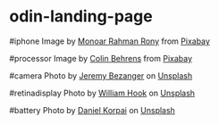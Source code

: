 # odin-landing-page

#iphone
Image by <a href="https://pixabay.com/users/monoar_cgi_artist-2240009/?utm_source=link-attribution&amp;utm_medium=referral&amp;utm_campaign=image&amp;utm_content=6884673">Monoar Rahman Rony</a> from <a href="https://pixabay.com//?utm_source=link-attribution&amp;utm_medium=referral&amp;utm_campaign=image&amp;utm_content=6884673">Pixabay</a>

#processor
Image by <a href="https://pixabay.com/users/colin00b-346653/?utm_source=link-attribution&amp;utm_medium=referral&amp;utm_campaign=image&amp;utm_content=2217771">Colin Behrens</a> from <a href="https://pixabay.com//?utm_source=link-attribution&amp;utm_medium=referral&amp;utm_campaign=image&amp;utm_content=2217771">Pixabay</a>

#camera
Photo by <a href="https://unsplash.com/@unarchive?utm_source=unsplash&utm_medium=referral&utm_content=creditCopyText">Jeremy Bezanger</a> on <a href="https://unsplash.com/s/photos/ios-13?utm_source=unsplash&utm_medium=referral&utm_content=creditCopyText">Unsplash</a>
  

#retinadisplay
Photo by <a href="https://unsplash.com/@williamtm?utm_source=unsplash&utm_medium=referral&utm_content=creditCopyText">William Hook</a> on <a href="https://unsplash.com/photos/EhQkcQ7k0pM?utm_source=unsplash&utm_medium=referral&utm_content=creditCopyText">Unsplash</a>
  
#battery
Photo by <a href="https://unsplash.com/ja/@danielkorpai?utm_source=unsplash&utm_medium=referral&utm_content=creditCopyText">Daniel Korpai</a> on <a href="https://unsplash.com/s/photos/iphone-charging?utm_source=unsplash&utm_medium=referral&utm_content=creditCopyText">Unsplash</a>
  